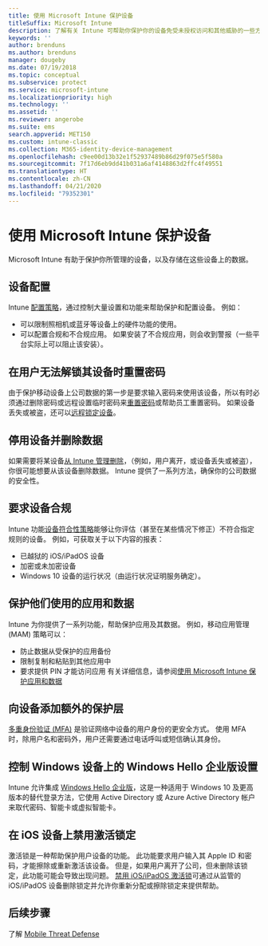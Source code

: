 ```yaml
---
title: 使用 Microsoft Intune 保护设备
titleSuffix: Microsoft Intune
description: 了解有关 Intune 可帮助你保护你的设备免受未授权访问和其他威胁的一些方法。
keywords: ''
author: brenduns
ms.author: brenduns
manager: dougeby
ms.date: 07/19/2018
ms.topic: conceptual
ms.subservice: protect
ms.service: microsoft-intune
ms.localizationpriority: high
ms.technology: ''
ms.assetid: ''
ms.reviewer: angerobe
ms.suite: ems
search.appverid: MET150
ms.custom: intune-classic
ms.collection: M365-identity-device-management
ms.openlocfilehash: c9ee00d13b32e1f52937489b86d29f075e5f580a
ms.sourcegitcommit: 7f17d6eb9dd41b031a6af4148863d2ffc4f49551
ms.translationtype: HT
ms.contentlocale: zh-CN
ms.lasthandoff: 04/21/2020
ms.locfileid: "79352301"
---
```

# <a name="protect-devices-with-microsoft-intune"></a>使用 Microsoft Intune 保护设备

Microsoft Intune 有助于保护你所管理的设备，以及存储在这些设备上的数据。

## <a name="device-configuration"></a>设备配置
Intune [配置策略](../configuration/device-profiles.md)，通过控制大量设置和功能来帮助保护和配置设备。 例如：

- 可以限制照相机或蓝牙等设备上的硬件功能的使用。
- 可以配置合规和不合规应用。 如果安装了不合规应用，则会收到警报（一些平台实际上可以阻止该安装）。

## <a name="reset-passcodes-when-users-are-locked-out-of-their-devices"></a>在用户无法解锁其设备时重置密码
由于保护移动设备上公司数据的第一步是要求输入密码来使用该设备，所以有时必须通过删除密码或远程设置临时密码来[重置密码](../remote-actions/device-passcode-reset.md)或帮助员工重置密码。 如果设备丢失或被盗，还可以[远程锁定设备](../remote-actions/device-remote-lock.md)。

## <a name="retire-devices-and-remove-data"></a>停用设备并删除数据
如果需要将某设备[从 Intune 管理删除](../remote-actions/devices-wipe.md)，（例如，用户离开，或设备丢失或被盗），你很可能想要从该设备删除数据。 Intune 提供了一系列方法，确保你的公司数据的安全性。

## <a name="require-devices-to-be-compliant"></a>要求设备合规
Intune 功能[设备符合性策略](device-compliance-get-started.md)能够让你评估（甚至在某些情况下修正）不符合指定规则的设备。 例如，可获取关于以下内容的报表：
- 已越狱的 iOS/iPadOS 设备
- 加密或未加密设备
- Windows 10 设备的运行状况（由运行状况证明服务确定）。

## <a name="protect-apps-and-the-data-they-use"></a>保护他们使用的应用和数据
Intune 为你提供了一系列功能，帮助保护应用及其数据。 例如，移动应用管理 (MAM) 策略可以：
- 防止数据从受保护的应用备份
- 限制复制和粘贴到其他应用中
- 要求提供 PIN 才能访问应用 有关详细信息，请参阅[使用 Microsoft Intune 保护应用和数据](../apps/app-protection-policy.md)

## <a name="add-an-additional-layer-of-protection-to-devices"></a>向设备添加额外的保护层
[多重身份验证 (MFA)](../enrollment/multi-factor-authentication.md) 是验证网络中设备的用户身份的更安全方式。  使用 MFA 时，除用户名和密码外，用户还需要通过电话呼叫或短信确认其身份。

## <a name="control-windows-hello-for-business-settings-on-windows-devices"></a>控制 Windows 设备上的 Windows Hello 企业版设置
Intune 允许集成 [Windows Hello 企业版](windows-hello.md)，这是一种适用于 Windows 10 及更高版本的替代登录方法，它使用 Active Directory 或 Azure Active Directory 帐户来取代密码、智能卡或虚拟智能卡。

## <a name="disable-activation-lock-on-ios-devices"></a>在 iOS 设备上禁用激活锁定
激活锁是一种帮助保护用户设备的功能。 此功能要求用户输入其 Apple ID 和密码，才能擦除或重新激活该设备。 但是，如果用户离开了公司，但未删除该锁定，此功能可能会导致出现问题。 [禁用 iOS/iPadOS 激活锁](../remote-actions/device-activation-lock-disable.md)可通过从监管的 iOS/iPadOS 设备删除锁定并允许你重新分配或擦除锁定来提供帮助。

## <a name="next-steps"></a>后续步骤

了解 [Mobile Threat Defense](mobile-threat-defense.md)
